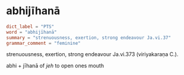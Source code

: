 # abhijīhanā

``` toml
dict_label = "PTS"
word = "abhijīhanā"
summary = "strenuousness, exertion, strong endeavour Ja.vi.37"
grammar_comment = "feminine"
```

strenuousness, exertion, strong endeavour Ja.vi.373 (viriyakaraṇa C.).

abhi \+ jīhanā of *jeh* to open ones mouth

